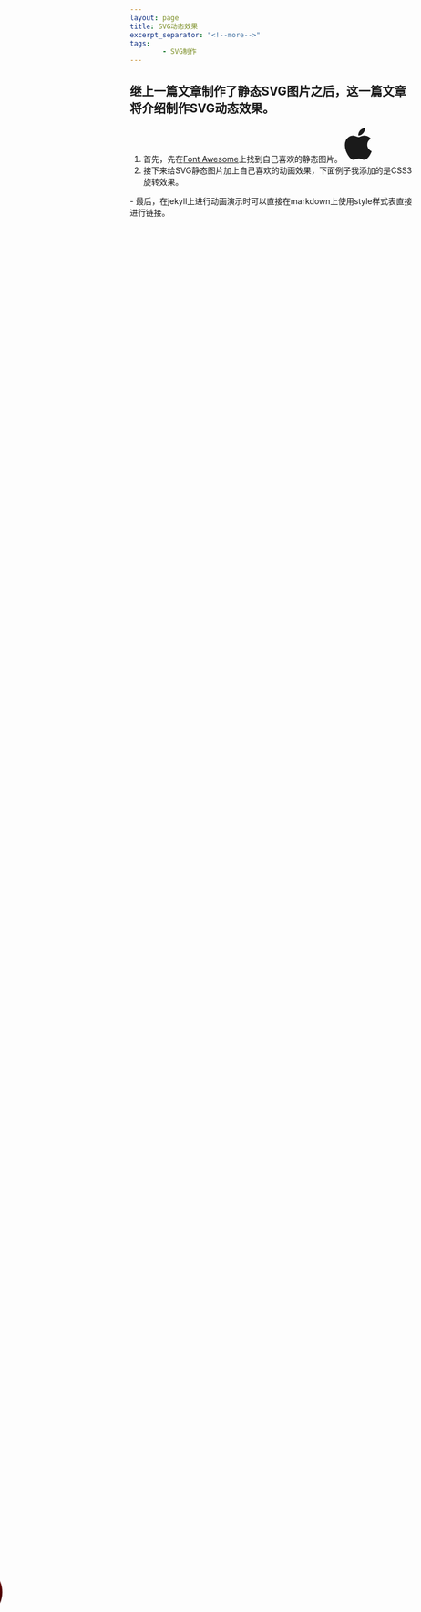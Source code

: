 ```yaml
---
layout: page
title: SVG动态效果
excerpt_separator: "<!--more-->"
tags:
        - SVG制作
---
```

## 继上一篇文章制作了静态SVG图片之后，这一篇文章将介绍制作SVG动态效果。
<!--more-->
1. 首先，先在[Font Awesome](https://fontawesome.com/)上找到自己喜欢的静态图片。
<svg width="10%" height="10%" class="apple" focusable="false" data-prefix="fab" data-icon="apple" class="svg-inline--fa fa-apple fa-w-12" role="img" xmlns="http://www.w3.org/2000/svg" viewBox="0 0 384 512"><path fill="currentColor" d="M318.7 268.7c-.2-36.7 16.4-64.4 50-84.8-18.8-26.9-47.2-41.7-84.7-44.6-35.5-2.8-74.3 20.7-88.5 20.7-15 0-49.4-19.7-76.4-19.7C63.3 141.2 4 184.8 4 273.5q0 39.3 14.4 81.2c12.8 36.7 59 126.7 107.2 125.2 25.2-.6 43-17.9 75.8-17.9 31.8 0 48.3 17.9 76.4 17.9 48.6-.7 90.4-82.5 102.6-119.3-65.2-30.7-61.7-90-61.7-91.9zm-56.6-164.2c27.3-32.4 24.8-61.9 24-72.5-24.1 1.4-52 16.4-67.9 34.9-17.5 19.8-27.8 44.3-25.6 71.9 26.1 2 49.9-11.4 69.5-34.3z"></path></svg> 
2. 接下来给SVG静态图片加上自己喜欢的动画效果，下面例子我添加的是CSS3旋转效果。
<style>
.circle {
  display: block;
  width: 100px;
  height: 100px;
  background: red;
  border-radius: 50%;
  background: -webkit-radial-gradient(25px 25px, circle, red, #000);
  background: -moz-radial-gradient(25px 25px, circle, red, #000);
  background: radial-gradient(25px 25px, circle, red, #000);
 
  /* Animation to spin and move the sphere */
  -webkit-animation: spin 1000ms linear infinite, moveLeftToRight 5s linear infinite;
  -moz-animation: spin 1000ms linear infinite, moveLeftToRight 5s linear infinite;
  -ms-animation: spin 1000ms linear infinite, moveLeftToRight 5s linear infinite;
  animation: spin 1000ms linear infinite, moveLeftToRight 5s linear infinite;
  
  -webkit-transition: all 1s ease;
  transition: all 1s ease;
  
  position: absolute;
  left: 50%;
  top:70%;
}

/* Spinning the sphere using key frames */
@-ms-keyframes spin {
  from { -ms-transform: rotate(0deg); }
  to { -ms-transform: rotate(360deg); }
}
@-moz-keyframes spin {
  from { -moz-transform: rotate(0deg); }
  to { -moz-transform: rotate(360deg); }
}
@keyframes spin {
  from { transform: rotate(0deg); }
  to { transform: rotate(360deg); }
}
@-webkit-keyframes spin {
  from { -webkit-transform: rotate(0deg); }
  to { -webkit-transform: rotate(360deg); }
}

/* Move sphere from left to right */
@-moz-keyframes moveLeftToRight {
  0%   { left: -100px; }
  100% { left: 100%; }
}
@-ms-keyframes moveLeftToRight {
  0%   { left: -100px; }
  100% { left: 100%; }
}
@keyframes moveLeftToRight {
  0%   { left: -100px; }
  100% { left: 100%; }
}
@-webkit-keyframes moveLeftToRight {
  0%   { left: -100px; }
  100% { left: 100%; }
}
</style>
<div class="circle"></div>
- 最后，在jekyll上进行动画演示时可以直接在markdown上使用style样式表直接进行链接。
